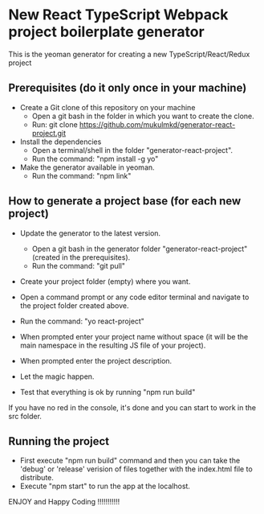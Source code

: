 # New React TypeScript Webpack project boilerplate generator
This is the yeoman generator for creating a new TypeScript/React/Redux project

## Prerequisites (do it only once in your machine)
* Create a Git clone of this repository on your machine
    * Open a git bash in the folder in which you want to create the clone.
    * Run: git clone https://github.com/mukulmkd/generator-react-project.git
* Install the dependencies
    * Open a terminal/shell in the folder "generator-react-project".
    * Run the command: "npm install -g yo"
* Make the generator available in yeoman.
    * Run the command: "npm link"

## How to generate a project base (for each new project)
* Update the generator to the latest version.
    * Open a git bash in the generator folder "generator-react-project" (created in the prerequisites).
    * Run the command: "git pull"

* Create your project folder (empty) where you want.
* Open a command prompt or any code editor terminal and navigate to the project folder created above.
* Run the command: "yo react-project"
* When prompted enter your project name without space (it will be the main namespace in the resulting JS file of your project).
* When prompted enter the project description.
* Let the magic happen.
* Test that everything is ok by running "npm run build"

If you have no red in the console, it's done and you can start to work in the src folder.

## Running the project
* First execute "npm run build" command and then you can take the 'debug' or 'release' verision of files together with the index.html file to distribute.
* Execute "npm start" to run the app at the localhost.

ENJOY and Happy Coding !!!!!!!!!!!
